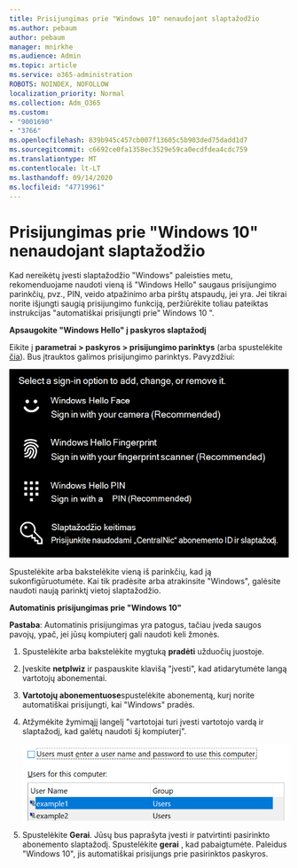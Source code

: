 ```yaml
---
title: Prisijungimas prie "Windows 10" nenaudojant slaptažodžio
ms.author: pebaum
author: pebaum
manager: mnirkhe
ms.audience: Admin
ms.topic: article
ms.service: o365-administration
ROBOTS: NOINDEX, NOFOLLOW
localization_priority: Normal
ms.collection: Adm_O365
ms.custom:
- "9001690"
- "3766"
ms.openlocfilehash: 839b945c457cb007f13605c5b903ded75dadd1d7
ms.sourcegitcommit: c6692ce0fa1358ec3529e59ca0ecdfdea4cdc759
ms.translationtype: MT
ms.contentlocale: lt-LT
ms.lasthandoff: 09/14/2020
ms.locfileid: "47719961"
---
```

# <a name="sign-in-to-windows-10-without-using-a-password"></a>Prisijungimas prie "Windows 10" nenaudojant slaptažodžio

Kad nereikėtų įvesti slaptažodžio "Windows" paleisties metu, rekomenduojame naudoti vieną iš "Windows Hello" saugaus prisijungimo parinkčių, pvz., PIN, veido atpažinimo arba pirštų atspaudų, jei yra. Jei tikrai norite išjungti saugią prisijungimo funkciją, peržiūrėkite toliau pateiktas instrukcijas "automatiškai prisijungti prie" Windows 10 ".

**Apsaugokite "Windows Hello" į paskyros slaptažodį**

Eikite į **parametrai > paskyros > prisijungimo parinktys** (arba spustelėkite [čia](ms-settings:signinoptions?activationSource=GetHelp)). Bus įtrauktos galimos prisijungimo parinktys. Pavyzdžiui:

![Prisijungimo parinktys.](media/sign-in-options.png)

Spustelėkite arba bakstelėkite vieną iš parinkčių, kad ją sukonfigūruotumėte. Kai tik pradėsite arba atrakinsite "Windows", galėsite naudoti naują parinktį vietoj slaptažodžio. 

**Automatinis prisijungimas prie "Windows 10"**

**Pastaba**: Automatinis prisijungimas yra patogus, tačiau įveda saugos pavojų, ypač, jei jūsų kompiuterį gali naudoti keli žmonės. 

1. Spustelėkite arba bakstelėkite mygtuką **pradėti** užduočių juostoje.

2. Įveskite **netplwiz** ir paspauskite klavišą "įvesti", kad atidarytumėte langą vartotojų abonementai.

3. **Vartotojų abonementuose**spustelėkite abonementą, kurį norite automatiškai prisijungti, kai "Windows" pradės.

4. Atžymėkite žymimąjį langelį "vartotojai turi įvesti vartotojo vardą ir slaptažodį, kad galėtų naudoti šį kompiuterį".

    ![Vartotojai turi įvesti vartotojo vardą ir slaptažodį.](media/users-must-enter-username.png)

5. Spustelėkite **Gerai**. Jūsų bus paprašyta įvesti ir patvirtinti pasirinkto abonemento slaptažodį. Spustelėkite **gerai** , kad pabaigtumėte. Paleidus "Windows 10", jis automatiškai prisijungs prie pasirinktos paskyros.
